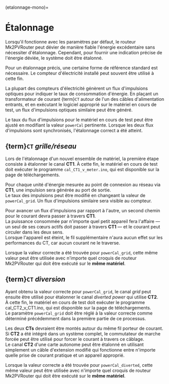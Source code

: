 (etalonnage-mono)=

# Étalonnage

Lorsqu'il fonctionne avec les paramètres par défaut, le routeur Mk2PVRouter peut dévier de manière fiable l'énergie excédentaire sans nécessiter d'étalonnage. Cependant, pour fournir une indication précise de l'énergie déviée, le système doit être étalonné.

Pour un étalonnage précis, une certaine forme de référence standard est nécessaire. Le compteur d'électricité installé peut souvent être utilisé à cette fin.

La plupart des compteurs d'électricité génèrent un flux d'impulsions optiques pour indiquer le taux de consommation d'énergie. En plaçant un transformateur de courant {term}`CT` autour de l'un des câbles d'alimentation entrants, et en exécutant le logiciel approprié sur le matériel en cours de test, un flux d'impulsions optiques similaire peut être généré.

Le taux du flux d'impulsions pour le matériel en cours de test peut être ajusté en modifiant la valeur ```powerCal``` pertinente. Lorsque les deux flux d'impulsions sont synchronisés, l'étalonnage correct a été atteint.

## {term}`CT` *grille/réseau*

Lors de l'étalonnage d'un nouvel ensemble de matériel, la première étape consiste à étalonner le canal **CT1**. À cette fin, le matériel en cours de test doit exécuter le programme ```cal_CT1_v_meter.ino```, qui est disponible sur la page de téléchargements.

Pour chaque unité d'énergie mesurée au point de connexion au réseau via **CT1**, une impulsion sera générée au port de sortie.<br />
Le taux des impulsions peut être modifié en changeant la valeur de ```powerCal_grid```. Un flux d'impulsions similaire sera visible au compteur.

Pour avancer un flux d'impulsions par rapport à l'autre, un second chemin pour le courant devra passer à travers **CT1**.<br />
La puissance consommée par n'importe quel petit appareil fera l'affaire — un seul de ses cœurs actifs doit passer à travers **CT1** — et le courant peut circuler dans les deux sens.<br />
Lorsque l'appareil est éteint, le fil supplémentaire n'aura aucun effet sur les performances du CT, car aucun courant ne le traverse.

Lorsque la valeur correcte a été trouvée pour ```powerCal_grid```, cette même valeur peut être utilisée avec n'importe quel croquis de routeur Mk2PVRouter qui doit être exécuté sur le **même matériel**.

## {term}`CT` *diversion*

Ayant obtenu la valeur correcte pour ```powerCal_grid```, le canal *grid* peut ensuite être utilisé pour étalonner le canal *diverted power* qui utilise **CT2**.<br />
À cette fin, le matériel en cours de test doit exécuter le programme cal_CT2_v_CT1.ino, qui est disponible sur la page de téléchargements.<br />
Le paramètre ```powerCal_grid``` doit être réglé à la valeur correcte comme déterminé précédemment dans la première partie de ce processus.

Les deux **CTs** devraient être montés autour du même fil porteur de courant. Si **CT2** a été intégré dans un système complet, le commutateur de marche forcée peut être utilisé pour forcer le courant à travers ce câblage.<br />
Le canal **CT2** d'une carte autonome peut être étalonné en utilisant simplement un câble d'extension modifié qui fonctionne entre n'importe quelle prise de courant pratique et un appareil approprié.

Lorsque la valeur correcte a été trouvée pour ```powerCal_diverted```, cette même valeur peut être utilisée avec n'importe quel croquis de routeur Mk2PVRouter qui doit être exécuté sur le **même matériel**.